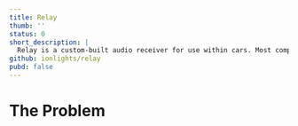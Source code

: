 ```yaml
---
title: Relay
thumb: ''
status: 0
short_description: |
  Relay is a custom-built audio receiver for use within cars. Most companies skip out on developing this, but it also happens to be among the most interacted parts of a vehicle.
github: ionlights/relay
pubd: false
---
```


# The Problem
